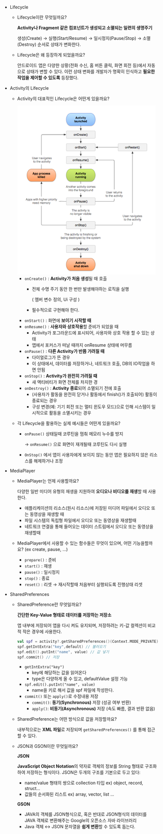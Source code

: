 - Lifecycle
    - Lifecycle이란 무엇일까요?
        
        **Activity나 Fragment 같은 컴포넌트가 생성되고 소멸되는 일련의 생명주기**
        
        생성(Create) → 실행(Start/Resume) → 일시정지(Pause/Stop) → 소멸(Destroy) 순서로 상태가 변화한다.
        
    - Lifecycle은 왜 등장하게 되었을까요?
        
         안드로이드 앱은 다양한 상황(전화 수신, 홈 버튼 클릭, 화면 회전 등)에서 자동으로 상태가 변할 수 있다. 이런 상태 변화를 개발자가 명확히 인식하고 **필요한 작업을 제어할 수 있도록** 등장했다.
        
    
    
- Activity의 Lifecycle
    - Activity의 대표적인 Lifecycle은 어떤게 있을까요?
        
        <img src=".\lifecycle.png"/>
        
        - `onCreate()` : **Activity가 처음 생성**될 때 호출
            - 전체 수명 주기 동안 한 번만 발생해야하는 로직을 실행
                
                ( 멤버 변수 정의, Ui 구성 )
                
            - 필수적으로 구현해야 한다.
        - `onStart()` : 화면에 **보이기 시작할 때**
        - `onResume()` : **사용자와 상호작용**할 준비가 되었을 때
            - Activity가 포그라운드에 표시되어, 사용자와 상호 작용 할 수 있는 상태
            - 앱에서 포커스가 떠날 때까지 onResume 상태에 머무름
        - `onPause()` : **다른 Activity가 반쯤 가려질 때**
            - 다이얼로그가 뜬 경우
            - 이 상태에서, 데이터를 저장하거나, 네트워크 호출, DB의 IO작업을 하면 안됨
        - `onStop()` : **Activity가 완전히 가려질 때**
            - 새 액티비티가 화면 전체를 차지한 경
        - `onDestroy()` : **Activity 종료**되어 소멸되기 전에 호출
            - (사용자가 활동을 완전히 닫거나 활동에서 finish()가 호출되어) 활동이 종료되는 경우
            - 구성 변경(예: 기기 회전 또는 멀티 윈도우 모드)으로 인해 시스템이 일시적으로 활동을 소멸시키는 경우
            
    - 각 Lifecycle을 활용하는 실제 예시들은 어떤게 있을까요?
        - `onPause()`  상태일때 코루틴을 멈춰 메모리 누수를 방지
            
            → `onResume()` 으로 화면이 재개될때 코루틴도 다시 실행
            
        - `OnStop()` 에서 앱이 사용자에게 보이지 않는 동안 앱은 필요하지 않은 리소스를 해제하거나 조정
    
    
- MediaPlayer
    - MediaPlayer는 언제 사용할까요?
        
        다양한 일반 미디어 유형의 재생을 지원하여 **오디오나 비디오를 재생**할 때 사용한다.
        
        - 애플리케이션의 리소스(원시 리소스)에 저장된 미디어 파일에서 오디오 또는 동영상을 재생할 때
        - 파일 시스템의 독립형 파일에서 오디오 또는 동영상을 재생할때
        - 네트워크 연결을 통해 들어오는 데이터 스트림에서 오디오 또는 동영상을 재생할때
        
    - MediaPlayer에서 사용할 수 있는 함수들은 무엇이 있으며, 어떤 기능을할까요? (ex create, pause, …)
        - `prepare()` : 준비
        - `start()` : 재생
        - `pause()` : 일시정지
        - `stop()` : 종료
        - `reset()` : 리셋 → 재시작할때 처음부터 실행되도록 진행상태 리셋
    
    
- SharedPreferences
    - SharedPreference란 무엇일까요?
        
        **간단한 Key-Value 형태로 데이터를 저장하는 저장소**
        
        앱 내부에 저장되어 앱을 다시 켜도 유지되며, 저장하려는 키-값 컬렉션이 비교적 작은 경우에 사용한다. 
        
        ```kotlin
        val spf = activity?.getSharedPreferences()(Context.MODE_PRIVATE)
        spf.getIntExtra("key",default) // 불러오기
        spf.edit().putInt("name", value) // 값 넣기
        spf.commit() // 저장
        ```
        
        - `getIntExtra("key")`
            - key에 해당하는 값을 읽어온다
            - type은 다양하게 올 수 있고, defaultValue 설정 가능
        - `spf.edit().putInt("name", value)`
            - name을 키로 해서 값을 spf 파일에 작성한다.
        - `commit()` 또는 `apply()`로 수정내용 저장
            - `commit()`: **동기(Synchronous)** 저장 (성공 여부 반환)
            - `apply()`: **비동기(Asynchronous)** 저장 (속도 빠름, 결과 반환 없음)
            
    - SharedPreference는 어떤 방식으로 값을 저장할까요?
        
        내부적으로는 **XML 파일**로 저장되며 `getSharedPreferences()` 를 통해 접근할 수 있다. 
        
    
     
    
    - JSON과 GSON이란 무엇일까요?
        
        **JSON**
        
        **JavaScript Object Notation**의 약자로 객체의 정보를 String 형태로 구조화하여 저장하는 형식이다. JSON은 두개의 구조를 기본으로 두고 있다:
        
        - name/value 형태의 쌍으로 collection 타입 ex) object, record, struct…
        - 값들의 순서화된 리스트 ex)  array, vector, list …
        
        **GSON**
        
        - JAVA의 객체를 JSON형식으로, 혹은 반대로 JSON형식의 데이터를 JAVA 객체로 변환해주는 Google의 오픈소스 자바 라이브러리
        - Java 객체 ↔ JSON 문자열을 **쉽게 변환**할 수 있도록 돕는다.